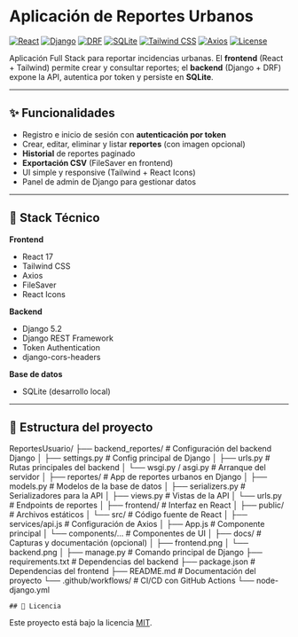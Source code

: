 # Aplicación de Reportes Urbanos

[![React](https://img.shields.io/badge/React-17-61DAFB?logo=react&logoColor=222)](https://react.dev/)
[![Django](https://img.shields.io/badge/Django-5.2-092E20?logo=django&logoColor=fff)](https://www.djangoproject.com/)
[![DRF](https://img.shields.io/badge/REST%20Framework-API-red)](https://www.django-rest-framework.org/)
[![SQLite](https://img.shields.io/badge/SQLite-DB-003B57?logo=sqlite&logoColor=fff)](https://www.sqlite.org/)
[![Tailwind CSS](https://img.shields.io/badge/Tailwind-CSS-38B2AC?logo=tailwindcss&logoColor=fff)](https://tailwindcss.com/)
[![Axios](https://img.shields.io/badge/Axios-HTTP-5A29E4)](https://axios-http.com/)
[![License](https://img.shields.io/badge/License-MIT-blue.svg)](#licencia)

Aplicación Full Stack para reportar incidencias urbanas. El **frontend** (React + Tailwind) permite crear y consultar reportes; el **backend** (Django + DRF) expone la API, autentica por token y persiste en **SQLite**.

---

## ✨ Funcionalidades

- Registro e inicio de sesión con **autenticación por token**
- Crear, editar, eliminar y listar **reportes** (con imagen opcional)
- **Historial** de reportes paginado
- **Exportación CSV** (FileSaver en frontend)
- UI simple y responsive (Tailwind + React Icons)
- Panel de admin de Django para gestionar datos

---

## 🧰 Stack Técnico

**Frontend**
- React 17
- Tailwind CSS
- Axios
- FileSaver
- React Icons

**Backend**
- Django 5.2
- Django REST Framework
- Token Authentication
- django-cors-headers

**Base de datos**
- SQLite (desarrollo local)

---



## 📂 Estructura del proyecto

ReportesUsuario/
├── backend_reportes/         # Configuración del backend Django
│   ├── settings.py           # Config principal de Django
│   ├── urls.py               # Rutas principales del backend
│   └── wsgi.py / asgi.py     # Arranque del servidor
│
├── reportes/                 # App de reportes urbanos en Django
│   ├── models.py             # Modelos de la base de datos
│   ├── serializers.py        # Serializadores para la API
│   ├── views.py              # Vistas de la API
│   └── urls.py               # Endpoints de reportes
│
├── frontend/                 # Interfaz en React
│   ├── public/               # Archivos estáticos
│   └── src/                  # Código fuente de React
│       ├── services/api.js   # Configuración de Axios
│       ├── App.js            # Componente principal
│       └── components/...    # Componentes de UI
│
├── docs/                     # Capturas y documentación (opcional)
│   ├── frontend.png
│   └── backend.png
│
├── manage.py                 # Comando principal de Django
├── requirements.txt          # Dependencias del backend
├── package.json              # Dependencias del frontend
├── README.md                 # Documentación del proyecto
└── .github/workflows/        # CI/CD con GitHub Actions
    └── node-django.yml
    
    ## 📄 Licencia

Este proyecto está bajo la licencia [MIT](LICENSE).
